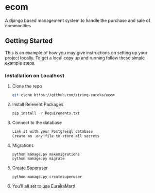 # ecom
A django  based management system to handle the purchase and sale of commodities 

<!-- GETTING STARTED -->
## Getting Started

This is an example of how you may give instructions on setting up your project locally.
To get a local copy up and running follow these simple example steps.

### Installation on Localhost

1. Clone the repo
   ```sh
   git clone https://github.com/string-eureka/ecom
   ```
2. Install Relevent Packages
   ```sh
   pip install -r Requirements.txt 
   ```
3. Connect to the database 
   ```sh
   Link it with your Postgresql database
   Create an .env file to store all secrets
   ```
4. Migrations 
   ```sh
   python manage.py makemigrations
   python manage.py migrate
   ```
5. Create Superuser
   ```sh
   python manage.py createsuperuser
   ```
6. You'll all set to use EurekaMart!
